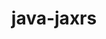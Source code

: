 ---
title: java-jaxrs
registryType: instrumentation
tags:
  - opentracing
  - Java
repo: https://github.com/opentracing-contrib/java-jaxrs
license: Apache License 2.0
description: OpenTracing Java JAX-RS instrumentation
authors: OpenTracing Contributors
---